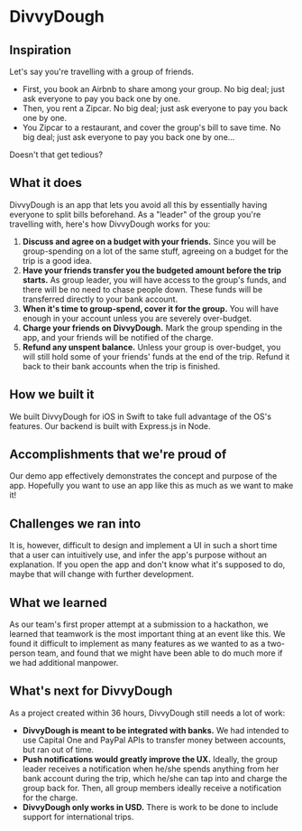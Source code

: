 # DivvyDough
## Inspiration
Let's say you're travelling with a group of friends.

- First, you book an Airbnb to share among your group. No big deal; just ask everyone to pay you back one by one.
- Then, you rent a Zipcar. No big deal; just ask everyone to pay you back one by one.
- You Zipcar to a restaurant, and cover the group's bill to save time. No big deal; just ask everyone to pay you back one by one...

Doesn't that get tedious?

## What it does
DivvyDough is an app that lets you avoid all this by essentially having everyone to split bills beforehand. As a "leader" of the group you're travelling with, here's how DivvyDough works for you:

1. **Discuss and agree on a budget with your friends.** Since you will be group-spending on a lot of the same stuff, agreeing on a budget for the trip is a good idea.
2. **Have your friends transfer you the budgeted amount before the trip starts.** As group leader, you will have access to the group's funds, and there will be no need to chase people down. These funds will be transferred directly to your bank account.
3. **When it's time to group-spend, cover it for the group.** You will have enough in your account unless you are severely over-budget.
4. **Charge your friends on DivvyDough.** Mark the group spending in the app, and your friends will be notified of the charge.
5. **Refund any unspent balance.** Unless your group is over-budget, you will still hold some of your friends' funds at the end of the trip. Refund it back to their bank accounts when the trip is finished.

## How we built it
We built DivvyDough for iOS in Swift to take full advantage of the OS's features. Our backend is built with Express.js in Node.

## Accomplishments that we're proud of
Our demo app effectively demonstrates the concept and purpose of the app. Hopefully you want to use an app like this as much as we want to make it!

## Challenges we ran into
It is, however, difficult to design and implement a UI in such a short time that a user can intuitively use, and infer the app's purpose without an explanation. If you open the app and don't know what it's supposed to do, maybe that will change with further development.

## What we learned
As our team's first proper attempt at a submission to a hackathon, we learned that teamwork is the most important thing at an event like this. We found it difficult to implement as many features as we wanted to as a two-person team, and found that we might have been able to do much more if we had additional manpower.

## What's next for DivvyDough
As a project created within 36 hours, DivvyDough still needs a lot of work:
- **DivvyDough is meant to be integrated with banks.** We had intended to use Capital One and PayPal APIs to transfer money between accounts, but ran out of time.
- **Push notifications would greatly improve the UX.** Ideally, the group leader receives a notification when he/she spends anything from her bank account during the trip, which he/she can tap into and charge the group back for. Then, all group members ideally receive a notification for the charge.
- **DivvyDough only works in USD.** There is work to be done to include support for international trips.
